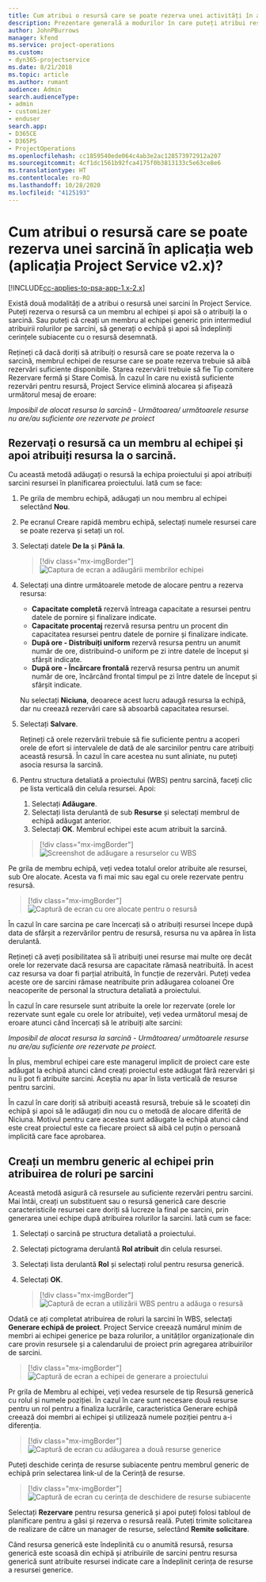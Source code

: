 ```yaml
---
title: Cum atribui o resursă care se poate rezerva unei activități în aplicația web
description: Prezentare generală a modurilor în care puteți atribui resurse care pot fi rezervate.
author: JohnPBurrows
manager: kfend
ms.service: project-operations
ms.custom:
- dyn365-projectservice
ms.date: 8/21/2018
ms.topic: article
ms.author: rumant
audience: Admin
search.audienceType:
- admin
- customizer
- enduser
search.app:
- D365CE
- D365PS
- ProjectOperations
ms.openlocfilehash: cc1859540ede064c4ab3e2ac128573972912a207
ms.sourcegitcommit: 4cf1dc1561b92fca4175f0b3813133c5e63ce8e6
ms.translationtype: HT
ms.contentlocale: ro-RO
ms.lasthandoff: 10/28/2020
ms.locfileid: "4125193"
---
```

# <a name="how-do-i-assign-a-bookable-resource-to-a-task-in-the-web-app-project-service-app-v2x"></a>Cum atribui o resursă care se poate rezerva unei sarcină în aplicația web (aplicația Project Service v2.x)?

[!INCLUDE[cc-applies-to-psa-app-1.x-2.x](../includes/cc-applies-to-psa-app-1x-2x.md)]

Există două modalități de a atribui o resursă unei sarcini în Project Service. Puteți rezerva o resursă ca un membru al echipei și apoi să o atribuiți la o sarcină. Sau puteți că creați un membru al echipei generic prin intermediul atribuirii rolurilor pe sarcini, să generați o echipă și apoi să îndepliniți cerințele subiacente cu o resursă desemnată.

Rețineți că dacă doriți să atribuiți o resursă care se poate rezerva la o sarcină, membrul echipei de resurse care se poate rezerva trebuie să aibă rezervări suficiente disponibile. Starea rezervării trebuie să fie Tip comitere Rezervare fermă și Stare Comisă. În cazul în care nu există suficiente rezervări pentru resursă, Project Service elimină alocarea și afișează următorul mesaj de eroare:

*Imposibil de alocat resursa la sarcină - Următoarea/ următoarele resurse nu are/au suficiente ore rezervate pe proiect*

## <a name="book-a-resource-as-a-team-member-and-then-assign-the-resource-to-a-task"></a>Rezervați o resursă ca un membru al echipei și apoi atribuiți resursa la o sarcină.

Cu această metodă adăugați o resursă la echipa proiectului și apoi atribuiți sarcini resursei în planificarea proiectului. Iată cum se face:
1.  Pe grila de membru echipă, adăugați un nou membru al echipei selectând **Nou**.
2.  Pe ecranul Creare rapidă membru echipă, selectați numele resursei care se poate rezerva și setați un rol.
3.  Selectați datele **De la** și **Până la**.

    > [!div class="mx-imgBorder"] 
    > ![Captura de ecran a adăugării membrilor echipei](media/FAQ-Resources-to-Tasks2-1.png "Captura de ecran a adăugării membrilor echipei")
 
4.  Selectați una dintre următoarele metode de alocare pentru a rezerva resursa:
    - **Capacitate completă** rezervă întreaga capacitate a resursei pentru datele de pornire și finalizare indicate.
    - **Capacitate procentaj** rezervă resursa pentru un procent din capacitatea resursei pentru datele de pornire și finalizare indicate.
    - **După ore - Distribuiți uniform** rezervă resursa pentru un anumit număr de ore, distribuind-o uniform pe zi intre datele de început și sfârșit indicate.
    - **După ore - Încărcare frontală** rezervă resursa pentru un anumit număr de ore, încărcând frontal timpul pe zi între datele de început și sfârșit indicate.

    Nu selectați **Niciuna**, deoarece acest lucru adaugă resursa la echipă, dar nu creează rezervări care să absoarbă capacitatea resursei.
5.  Selectați **Salvare**.

    Rețineți că orele rezervării trebuie să fie suficiente pentru a acoperi orele de efort si intervalele de dată de ale sarcinilor pentru care atribuiți această resursă. În cazul în care acestea nu sunt aliniate, nu puteți asocia resursa la sarcină.

6.  Pentru structura detaliată a proiectului (WBS) pentru sarcină, faceți clic pe lista verticală din celula resursei. Apoi: 

    1. Selectați **Adăugare**.
    2. Selectați lista derulantă de sub **Resurse** și selectați membrul de echipă adăugat anterior.
    3. Selectați **OK**. Membrul echipei este acum atribuit la sarcină.

    > [!div class="mx-imgBorder"] 
    > ![Screenshot de adăugare a resurselor cu WBS](media/FAQ-Resources-to-Tasks2-2.png "Screenshot de adăugare a resurselor cu WBS")
 
Pe grila de membru echipă, veți vedea totalul orelor atribuite ale resursei, sub Ore alocate. Acesta va fi mai mic sau egal cu orele rezervate pentru resursă. 

> [!div class="mx-imgBorder"] 
> ![Captură de ecran cu ore alocate pentru o resursă](media/FAQ-Resources-to-Tasks2-3.png "Captură de ecran cu ore alocate pentru o resursă")
 
În cazul în care sarcina pe care încercați să o atribuiți resursei începe după data de sfârșit a rezervărilor pentru de resursă, resursa nu va apărea în lista derulantă.

Rețineți că aveți posibilitatea să îi atribuiți unei resurse mai multe ore decât orele lor rezervate dacă resursa are capacitate rămasă neatribuită. În acest caz resursa va doar fi parțial atribuită, în funcție de rezervări. Puteți vedea aceste ore de sarcini rămase neatribuite prin adăugarea coloanei Ore neacoperite de personal la structura detaliată a proiectului.

În cazul în care resursele sunt atribuite la orele lor rezervate (orele lor rezervate sunt egale cu orele lor atribuite), veți vedea următorul mesaj de eroare atunci când încercați să le atribuiți alte sarcini:

*Imposibil de alocat resursa la sarcină - Următoarea/ următoarele resurse nu are/au suficiente ore rezervate pe proiect.*

În plus, membrul echipei care este managerul implicit de proiect care este adăugat la echipă atunci când creați proiectul este adăugat fără rezervări și nu îi pot fi atribuite sarcini. Aceștia nu apar în lista verticală de resurse pentru sarcini.

În cazul în care doriți să atribuiți această resursă, trebuie să le scoateți din echipă și apoi să le adăugați din nou cu o metodă de alocare diferită de Niciuna. Motivul pentru care acestea sunt adăugate la echipă atunci când este creat proiectul este ca fiecare proiect să aibă cel puțin o persoană implicită care face aprobarea.

## <a name="create-a-generic-team-member-through-role-assignment-on-tasks"></a>Creați un membru generic al echipei prin atribuirea de roluri pe sarcini

Această metodă asigură că resursele au suficiente rezervări pentru sarcini. Mai întâi, creați un substituent sau o resursă generică care descrie caracteristicile resursei care doriți să lucreze la final pe sarcini, prin generarea unei echipe după atribuirea rolurilor la sarcini. Iată cum se face:

1. Selectați o sarcină pe structura detaliată a proiectului.
2. Selectați pictograma derulantă **Rol atribuit** din celula resursei.
3. Selectați lista derulantă **Rol** și selectați rolul pentru resursa generică.
4. Selectați **OK**.

    > [!div class="mx-imgBorder"] 
    > ![Captură de ecran a utilizării WBS pentru a adăuga o resursă](media/FAQ-Resources-to-Tasks2-4.png "Captură de ecran a utilizării WBS pentru a adăuga o resursă")
 
Odată ce ați completat atribuirea de roluri la sarcini în WBS, selectați **Generare echipă de proiect**. Project Service creează numărul minim de membri ai echipei generice pe baza rolurilor, a unităților organizaționale din care provin resursele și a calendarului de proiect prin agregarea atribuirilor de sarcini.

> [!div class="mx-imgBorder"] 
> ![Captură de ecran a echipei de generare a proiectului](media/FAQ-Resources-to-Tasks2-5.png "Captură de ecran a echipei de generare a proiectului")
 
Pr grila de Membru al echipei, veți vedea resursele de tip Resursă generică cu rolul și numele poziției. În cazul în care sunt necesare două resurse pentru un rol pentru a finaliza lucrările, caracteristica Generare echipă creează doi membri ai echipei și utilizează numele poziției pentru a-i diferenția.

> [!div class="mx-imgBorder"] 
> ![Captură de ecran cu adăugarea a două resurse generice](media/FAQ-Resources-to-Tasks2-6.png "Captură de ecran cu adăugarea a două resurse generice")
 
Puteți deschide cerința de resurse subiacente pentru membrul generic de echipă prin selectarea link-ul de la Cerință de resurse.

> [!div class="mx-imgBorder"] 
> ![Captură de ecran cu cerința de deschidere de resurse subiacente](media/FAQ-Resources-to-Tasks2-7.png "Captură de ecran cu cerința de deschidere de resurse subiacente")

Selectați **Rezervare** pentru resursa generică și apoi puteți folosi tabloul de planificare pentru a găsi și rezerva o resursă reală. Puteți trimite solicitarea de realizare de către un manager de resurse, selectând **Remite solicitare**.

Când resursa generică este îndeplinită cu o anumită resursă, resursa generică este scoasă din echipă și atribuirile de sarcini pentru resursa generică sunt atribuite resursei indicate care a îndeplinit cerința de resurse a resursei generice.
 

